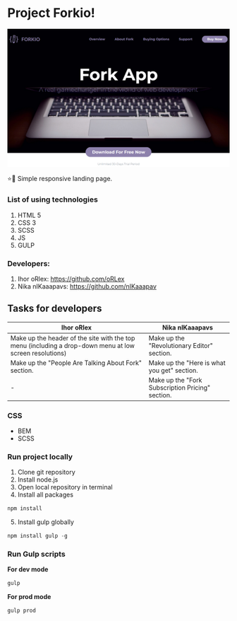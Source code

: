 # Project Forkio!
![GitHub Logo](/forkio.png)

:star::rocket: Simple responsive landing page.  

### List of using technologies
1. HTML 5
2. CSS 3
3. SCSS
4. JS
5. GULP

### Developers:
1. Ihor oRlex: https://github.com/oRLex
2. Nika nIKaaapavs: https://github.com/nIKaaapav


## Tasks for developers
Ihor oRlex | Nika nIKaaapavs
------------ | -------------
Make up the header of the site with the top menu (including a drop-down menu at low screen resolutions) |Make up the "Revolutionary Editor" section.
Make up the "People Are Talking About Fork" section. | Make up the "Here is what you get" section.
-| Make up the "Fork Subscription Pricing" section.


### CSS 
* BEM
* SCSS

### Run project locally
1. Clone git repository
2. Install node.js
3. Open local repository in terminal
4. Install all packages 
```javascript
npm install
```
5. Install gulp globally
```javascript
npm install gulp -g
```

### Run Gulp scripts
**For dev mode**
```javascript
gulp
```

**For prod mode**
```javascript
gulp prod
```